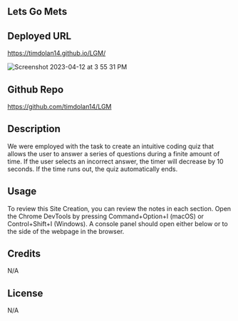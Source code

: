 ## Lets Go Mets

## Deployed URL

https://timdolan14.github.io/LGM/

![Screenshot 2023-04-12 at 3 55 31 PM](https://user-images.githubusercontent.com/128433023/231570125-2343f5a5-7802-4e40-a9e7-40cd3fa411d4.png)

## Github Repo

https://github.com/timdolan14/LGM

## Description

We were employed with the task to create an intuitive coding quiz that allows the user to answer a series of questions during a finite amount of time. If the user selects an incorrect answer, the timer will decrease by 10 seconds. If the time runs out, the quiz automatically ends. 

## Usage

To review this Site Creation, you can review the notes in each section. Open the Chrome DevTools by pressing Command+Option+I (macOS) or Control+Shift+I (Windows). A console panel should open either below or to the side of the webpage in the browser.

## Credits

N/A

## License

N/A
